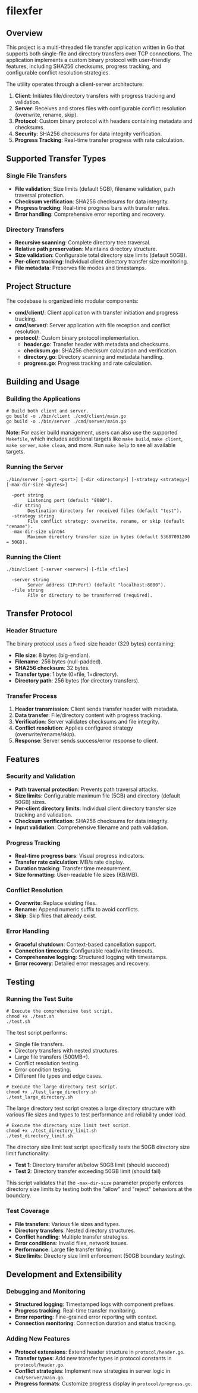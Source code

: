 # filexfer

## Overview
This project is a multi-threaded file transfer application written in Go that supports both single-file and directory transfers over TCP connections. The application implements a custom binary protocol with user-friendly features, including SHA256 checksums, progress tracking, and configurable conflict resolution strategies.

The utility operates through a client-server architecture:

1. **Client**: Initiates file/directory transfers with progress tracking and validation.
2. **Server**: Receives and stores files with configurable conflict resolution (overwrite, rename, skip).
3. **Protocol**: Custom binary protocol with headers containing metadata and checksums.
4. **Security**: SHA256 checksums for data integrity verification.
5. **Progress Tracking**: Real-time transfer progress with rate calculation.

## Supported Transfer Types

### Single File Transfers
- **File validation**: Size limits (default 5GB), filename validation, path traversal protection.
- **Checksum verification**: SHA256 checksums for data integrity.
- **Progress tracking**: Real-time progress bars with transfer rates.
- **Error handling**: Comprehensive error reporting and recovery.

### Directory Transfers
- **Recursive scanning**: Complete directory tree traversal.
- **Relative path preservation**: Maintains directory structure.
- **Size validation**: Configurable total directory size limits (default 50GB).
- **Per-client tracking**: Individual client directory transfer size monitoring.
- **File metadata**: Preserves file modes and timestamps.

## Project Structure
The codebase is organized into modular components:
- **cmd/client/**: Client application with transfer initiation and progress tracking.
- **cmd/server/**: Server application with file reception and conflict resolution.
- **protocol/**: Custom binary protocol implementation.
  - **header.go**: Transfer header with metadata and checksums.
  - **checksum.go**: SHA256 checksum calculation and verification.
  - **directory.go**: Directory scanning and metadata handling.
  - **progress.go**: Progress tracking and rate calculation.

## Building and Usage

### Building the Applications
```
# Build both client and server.
go build -o ./bin/client ./cmd/client/main.go
go build -o ./bin/server ./cmd/server/main.go
```

**Note**: For easier build management, users can also use the supported `Makefile`, which includes additional targets like `make build`, `make client`, `make server`, `make clean`, and more. Run `make help` to see all available targets.

### Running the Server
```
./bin/server [-port <port>] [-dir <directory>] [-strategy <strategy>] [-max-dir-size <bytes>]

  -port string
        Listening port (default "8080").
  -dir string
        Destination directory for received files (default "test").
  -strategy string
        File conflict strategy: overwrite, rename, or skip (default "rename").
  -max-dir-size uint64
        Maximum directory transfer size in bytes (default 53687091200 = 50GB).
```

### Running the Client
```
./bin/client [-server <server>] [-file <file>]

  -server string
        Server address (IP:Port) (default "localhost:8080").
  -file string
        File or directory to be transferred (required).
```

## Transfer Protocol

### Header Structure
The binary protocol uses a fixed-size header (329 bytes) containing:
- **File size**: 8 bytes (big-endian).
- **Filename**: 256 bytes (null-padded).
- **SHA256 checksum**: 32 bytes.
- **Transfer type**: 1 byte (0=file, 1=directory).
- **Directory path**: 256 bytes (for directory transfers).

### Transfer Process
1. **Header transmission**: Client sends transfer header with metadata.
2. **Data transfer**: File/directory content with progress tracking.
3. **Verification**: Server validates checksums and file integrity.
4. **Conflict resolution**: Applies configured strategy (overwrite/rename/skip).
5. **Response**: Server sends success/error response to client.

## Features

### Security and Validation
- **Path traversal protection**: Prevents path traversal attacks.
- **Size limits**: Configurable maximum file (5GB) and directory (default 50GB) sizes.
- **Per-client directory limits**: Individual client directory transfer size tracking and validation.
- **Checksum verification**: SHA256 checksums for data integrity.
- **Input validation**: Comprehensive filename and path validation.

### Progress Tracking
- **Real-time progress bars**: Visual progress indicators.
- **Transfer rate calculation**: MB/s rate display.
- **Duration tracking**: Transfer time measurement.
- **Size formatting**: User-readable file sizes (KB/MB).

### Conflict Resolution
- **Overwrite**: Replace existing files.
- **Rename**: Append numeric suffix to avoid conflicts.
- **Skip**: Skip files that already exist.

### Error Handling
- **Graceful shutdown**: Context-based cancellation support.
- **Connection timeouts**: Configurable read/write timeouts.
- **Comprehensive logging**: Structured logging with timestamps.
- **Error recovery**: Detailed error messages and recovery.

## Testing

### Running the Test Suite
```
# Execute the comprehensive test script.
chmod +x ./test.sh
./test.sh
```

The test script performs:
- Single file transfers.
- Directory transfers with nested structures.
- Large file transfers (500MB+).
- Conflict resolution testing.
- Error condition testing.
- Different file types and edge cases.

```
# Execute the large directory test script.
chmod +x ./test_large_directory.sh
./test_large_directory.sh
```

The large directory test script creates a large directory structure with various file sizes and types to test performance and reliability under load.

```
# Execute the directory size limit test script.
chmod +x ./test_directory_limit.sh
./test_directory_limit.sh
```

The directory size limit test script specifically tests the 50GB directory size limit functionality:
- **Test 1**: Directory transfer at/below 50GB limit (should succeed)
- **Test 2**: Directory transfer exceeding 50GB limit (should fail)

This script validates that the `-max-dir-size` parameter properly enforces directory size limits by testing both the "allow" and "reject" behaviors at the boundary.

### Test Coverage
- **File transfers**: Various file sizes and types.
- **Directory transfers**: Nested directory structures.
- **Conflict handling**: Multiple transfer strategies.
- **Error conditions**: Invalid files, network issues.
- **Performance**: Large file transfer timing.
- **Size limits**: Directory size limit enforcement (50GB boundary testing).

## Development and Extensibility

### Debugging and Monitoring
- **Structured logging**: Timestamped logs with component prefixes.
- **Progress tracking**: Real-time transfer monitoring.
- **Error reporting**: Fine-grained error reporting with context.
- **Connection monitoring**: Connection duration and status tracking.

### Adding New Features
- **Protocol extensions**: Extend header structure in `protocol/header.go`.
- **Transfer types**: Add new transfer types in protocol constants in `protocol/header.go`.
- **Conflict strategies**: Implement new strategies in server logic in `cmd/server/main.go`.
- **Progress formats**: Customize progress display in `protocol/progress.go`.
